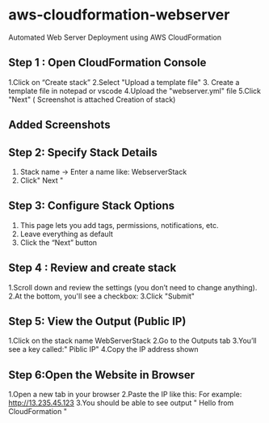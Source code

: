 # aws-cloudformation-webserver
Automated Web Server Deployment using AWS CloudFormation

## Step 1 : Open CloudFormation Console
 1.Click on “Create stack”
 2.Select "Upload a template file"
 3. Create a template file in notepad or vscode
 4.Upload the "webserver.yml" file 
 5.Click "Next" ( Screenshot is attached Creation of stack)

## Added Screenshots

## Step 2: Specify Stack Details
  1. Stack name → Enter a name like: WebserverStack
  2. Click" Next "

## Step 3: Configure Stack Options
  1. This page lets you add tags, permissions, notifications, etc.
  2. Leave everything as default
  3. Click the “Next” button

## Step 4 : Review and create stack
  1.Scroll down and review the settings (you don’t need to change anything).
  2.At the bottom, you'll see a checkbox:
  3.Click "Submit"

## Step 5:  View the Output (Public IP)
  1.Click on the stack name WebServerStack
  2.Go to the Outputs tab
  3.You’ll see a key called:" Piblic IP"
  4.Copy the IP address shown

## Step 6:Open the Website in Browser
  1.Open a new tab in your browser
  2.Paste the IP like this: For example: http://13.235.45.123
  3.You should be able to see output " Hello from CloudFormation "






     




